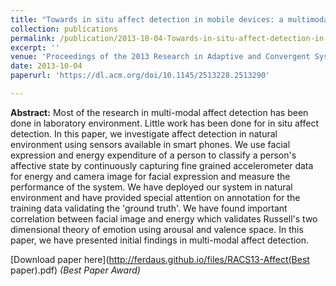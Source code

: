 ```yaml
---
title: "Towards in situ affect detection in mobile devices: a multimodal approach"
collection: publications
permalink: /publication/2013-10-04-Towards-in-situ-affect-detection-in-mobile-devices
excerpt: ''
venue: 'Proceedings of the 2013 Research in Adaptive and Convergent Systems (RACS), Montreal, Canada'
date: 2013-10-04
paperurl: 'https://dl.acm.org/doi/10.1145/2513228.2513290'

---
```


**Abstract:** Most of the research in multi-modal affect detection has been done in laboratory environment. Little work has been done for in situ affect detection. In this paper, we investigate affect detection in natural environment using sensors available in smart phones. We use facial expression and energy expenditure of a person to classify a person's affective state by continuously capturing fine grained accelerometer data for energy and camera image for facial expression and measure the performance of the system. We have deployed our system in natural environment and have provided special attention on annotation for the training data validating the 'ground truth'. We have found important correlation between facial image and energy which validates Russell's two dimensional theory of emotion using arousal and valence space. In this paper, we have presented initial findings in multi-modal affect detection.

 [Download paper here](http://ferdaus.github.io/files/RACS13-Affect(Best paper).pdf) 
*(Best Paper Award)*